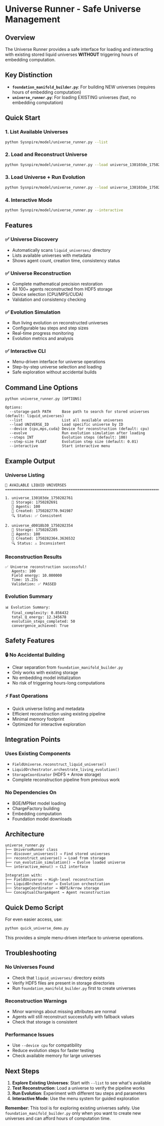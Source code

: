 # Universe Runner - Safe Universe Management

## Overview

The Universe Runner provides a safe interface for loading and interacting with existing stored liquid universes **WITHOUT** triggering hours of embedding computation.

## Key Distinction

- **`foundation_manifold_builder.py`**: For building NEW universes (requires hours of embedding computation)
- **`universe_runner.py`**: For loading EXISTING universes (fast, no embedding computation)

## Quick Start

### 1. List Available Universes
```bash
python Sysnpire/model/universe_runner.py --list
```

### 2. Load and Reconstruct Universe
```bash
python Sysnpire/model/universe_runner.py --load universe_130103de_1750282761 --device cpu
```

### 3. Load Universe + Run Evolution
```bash
python Sysnpire/model/universe_runner.py --load universe_130103de_1750282761 --device cpu --evolve --steps 50
```

### 4. Interactive Mode
```bash
python Sysnpire/model/universe_runner.py --interactive
```

## Features

### ✅ Universe Discovery
- Automatically scans `liquid_universes/` directory
- Lists available universes with metadata
- Shows agent count, creation time, consistency status

### ✅ Universe Reconstruction  
- Complete mathematical precision restoration
- All 100+ agents reconstructed from HDF5 storage
- Device selection (CPU/MPS/CUDA)
- Validation and consistency checking

### ✅ Evolution Simulation
- Run living evolution on reconstructed universes
- Configurable tau steps and step sizes
- Real-time progress monitoring
- Evolution metrics and analysis

### ✅ Interactive CLI
- Menu-driven interface for universe operations
- Step-by-step universe selection and loading
- Safe exploration without accidental builds

## Command Line Options

```
python universe_runner.py [OPTIONS]

Options:
  --storage-path PATH     Base path to search for stored universes (default: liquid_universes)
  --list                  List all available universes
  --load UNIVERSE_ID      Load specific universe by ID
  --device {cpu,mps,cuda} Device for reconstruction (default: cpu)
  --evolve                Run evolution simulation after loading
  --steps INT             Evolution steps (default: 100)
  --step-size FLOAT       Evolution step size (default: 0.01)
  --interactive           Start interactive menu
```

## Example Output

### Universe Listing
```
🌊 AVAILABLE LIQUID UNIVERSES
================================================================================

1. universe_130103de_1750282761
   📁 Storage: 1750282691
   🤖 Agents: 100
   📅 Created: 1750282770.941987
   🔍 Status: ✅ Consistent

2. universe_d0018b30_1750282354
   📁 Storage: 1750282285
   🤖 Agents: 100
   📅 Created: 1750282364.3636532
   🔍 Status: ⚠️ Inconsistent
```

### Reconstruction Results
```
✅ Universe reconstruction successful!
   Agents: 100
   Field energy: 10.000000
   Time: 15.23s
   Validation: ✅ PASSED
```

### Evolution Summary
```
📊 Evolution Summary:
   final_complexity: 0.856432
   total_Q_energy: 12.345678
   evolution_steps_completed: 50
   convergence_achieved: True
```

## Safety Features

### 🔒 No Accidental Building
- Clear separation from `foundation_manifold_builder.py`
- Only works with existing storage
- No embedding model initialization
- No risk of triggering hours-long computations

### ⚡ Fast Operations
- Quick universe listing and metadata
- Efficient reconstruction using existing pipeline
- Minimal memory footprint
- Optimized for interactive exploration

## Integration Points

### Uses Existing Components
- `FieldUniverse.reconstruct_liquid_universe()`
- `LiquidOrchestrator.orchestrate_living_evolution()`
- `StorageCoordinator` (HDF5 + Arrow storage)
- Complete reconstruction pipeline from previous work

### No Dependencies On
- BGE/MPNet model loading
- ChargeFactory building  
- Embedding computation
- Foundation model downloads

## Architecture

```
universe_runner.py
├── UniverseRunner class
├── discover_universes() → Find stored universes
├── reconstruct_universe() → Load from storage
├── run_evolution_simulation() → Evolve loaded universe
└── interactive_menu() → CLI interface

Integration with:
├── FieldUniverse → High-level reconstruction
├── LiquidOrchestrator → Evolution orchestration  
├── StorageCoordinator → HDF5/Arrow storage
└── ConceptualChargeAgent → Agent reconstruction
```

## Quick Demo Script

For even easier access, use:
```bash
python quick_universe_demo.py
```

This provides a simple menu-driven interface to universe operations.

## Troubleshooting

### No Universes Found
- Check that `liquid_universes/` directory exists
- Verify HDF5 files are present in storage directories
- Run `foundation_manifold_builder.py` first to create universes

### Reconstruction Warnings
- Minor warnings about missing attributes are normal
- Agents will still reconstruct successfully with fallback values
- Check that storage is consistent

### Performance Issues
- Use `--device cpu` for compatibility
- Reduce evolution steps for faster testing
- Check available memory for large universes

## Next Steps

1. **Explore Existing Universes**: Start with `--list` to see what's available
2. **Test Reconstruction**: Load a universe to verify the pipeline works
3. **Run Evolution**: Experiment with different tau steps and parameters
4. **Interactive Mode**: Use the menu system for guided exploration

**Remember**: This tool is for exploring existing universes safely. Use `foundation_manifold_builder.py` only when you want to create new universes and can afford hours of computation time.
